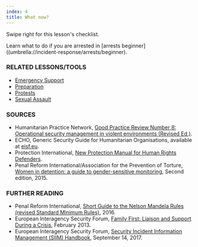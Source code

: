 ```yaml
---
index: 4
title: What now?
---
```

Swipe right for this lesson's checklist.

Learn what to do if you are arrested in [arrests beginner]((umbrella://incident-response/arrests/beginner).

### RELATED LESSONS/TOOLS

*	[Emergency Support](umbrella://emergency-support)
*  [Preparation](umbrella://travel/preparation)
*	[Protests](umbrella://work/protests/advanced)
* [Sexual Assault](umbrella://incident-response/sexual-assault/expert)

### SOURCES

*   Humanitarian Practice Network, [Good Practice Review Number 8: Operational security management in violent environments (Revised Ed.)](http://odihpn.org/wp-content/uploads/2010/11/GPR_8_revised2.pdf).
*   ECHO, Generic Security Guide for Humanitarian Organisations, available at [eisf.eu](https://www.eisf.eu/library/generic-security-guide-for-humanitarian-organisations/).
*   Protection International, [New Protection Manual for Human Rights Defenders](https://www.protectioninternational.org/en/node/1106).
*   Penal Reform International/Association for the Prevention of Torture, [Women in detention: a guide to gender-sensitive monitoring](https://www.apt.ch/content/files_res/thematic-paper-2_women-in-detention-en.pdf), Second edition, 2015. 

### FURTHER READING

*   Penal Reform International, [Short Guide to the Nelson Mandela Rules (revised Standard Minimum Rules)](https://www.penalreform.org/resource/short-guide-to-the-nelson-mandela-rules/), 2016.  
*   European Interagency Security Forum, [Family First: Liaison and Support During a Crisis](https://www.eisf.eu/wp-content/uploads/2013/02/1141-Davidson-2013-Family-First-Liaison-and-Support-During-a-Crisis-2.pdf), February 2013. 
*   European Interagency Security Forum, [Security Incident Information Management (SIIM) Handbook](https://www.eisf.eu/library/security-incident-information-management-handbook/), September 14, 2017.